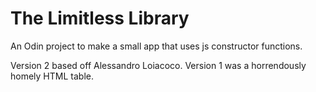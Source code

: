 # The Limitless Library

An Odin project to make a small app that uses js constructor functions.

Version 2 based off Alessandro Loiacoco.
Version 1 was a horrendously homely HTML table.